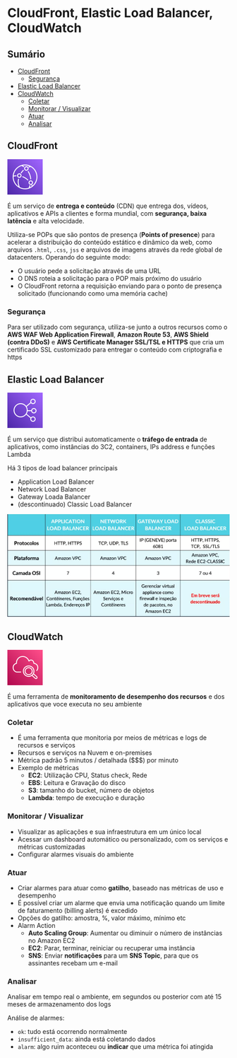 <h1> CloudFront, Elastic Load Balancer, CloudWatch </h1>

<h2> Sumário </h2>

- [CloudFront](#cloudfront)
  - [Segurança](#segurança)
- [Elastic Load Balancer](#elastic-load-balancer)
- [CloudWatch](#cloudwatch)
  - [Coletar](#coletar)
  - [Monitorar / Visualizar](#monitorar--visualizar)
  - [Atuar](#atuar)
  - [Analisar](#analisar)

## CloudFront

![CloudFront](images/svg/network_content-delivery/cloudfront.svg)

É um serviço de **entrega e conteúdo** (CDN) que entrega dos, vídeos, aplicativos e APIs a clientes e forma mundial, com **segurança, baixa latência** e alta velocidade.

Utiliza-se POPs que são pontos de presença (**Points of presence**) para acelerar a distribuição do conteúdo estático e dinâmico da web, como arquivos `.html`, `.css`, `jss` e arquivos de imagens através da rede global de datacenters. Operando do seguinte modo:

- O usuário pede a solicitação através de uma URL
- O DNS roteia a solicitação para o POP mais próximo do usuário
- O CloudFront retorna a requisição enviando para o ponto de presença solicitado (funcionando como uma memória cache)

### Segurança

Para ser utilizado com segurança, utiliza-se junto a outros recursos como o **AWS WAF Web Application Firewall**, **Amazon Route 53**, **AWS Shield (contra DDoS)** e **AWS Certificate Manager SSL/TSL e HTTPS** que cria um certificado SSL customizado para entregar o conteúdo com criptografia e https

## Elastic Load Balancer

![Elastic Load Balancer](images/svg/network_content-delivery/elb.svg)

É um serviço que distribui automaticamente o **tráfego de entrada** de aplicativos, como instâncias do 3C2, containers, IPs address e funções Lambda

Há 3 tipos de load balancer principais

- Application Load Balancer
- Network Load Balancer
- Gateway Loada Balancer
- (descontinuado) Classic Load Balancer

![Tipos de Load Balancers](./images/load-balancer.PNG)

## CloudWatch

![Cloud Watch](images/svg/management_governance/cloudwatch.svg)

É uma ferramenta de **monitoramento de desempenho dos recursos** e dos aplicativos que voce executa no seu ambiente

### Coletar

- É uma ferramenta que monitoria por meios de métricas e logs de recursos e serviços
- Recursos e serviços na Nuvem e on-premises
- Métrica padrão 5 minutos / detalhada ($$$) por minuto
- Exemplo de métricas
  - **EC2**: Utilização CPU, Status check, Rede
  - **EBS**: Leitura e Gravação do disco
  - **S3**: tamanho do bucket, número de objetos
  - **Lambda**: tempo de execução e duração

### Monitorar / Visualizar

- Visualizar as aplicações e sua infraestrutura em um único local
- Acessar um dashboard automático ou personalizado, com os serviços e métricas customizadas
- Configurar alarmes visuais do ambiente

### Atuar

- Criar alarmes para atuar como **gatilho**, baseado nas métricas de uso e desempenho
- É possível criar um alarme que envia uma notificação quando um limite de faturamento (billing alerts) é excedido
- Opções do gatilho: amostra, %, valor máximo, mínimo etc
- Alarm Action
  - **Auto Scaling Group**: Aumentar ou diminuir o número de instâncias no Amazon EC2
  - **EC2**: Parar, terminar, reiniciar ou recuperar uma instância
  - **SNS**: Enviar **notificações** para um **SNS Topic**, para que os assinantes recebam um e-mail

### Analisar

Analisar em tempo real o ambiente, em segundos ou posterior com até 15 meses de armazenamento dos logs

Análise de alarmes:

- `ok`: tudo está ocorrendo normalmente
- `insufficient_data`: ainda está coletando dados
- `alarm`: algo ruim aconteceu ou **indicar** que uma métrica foi atingida

